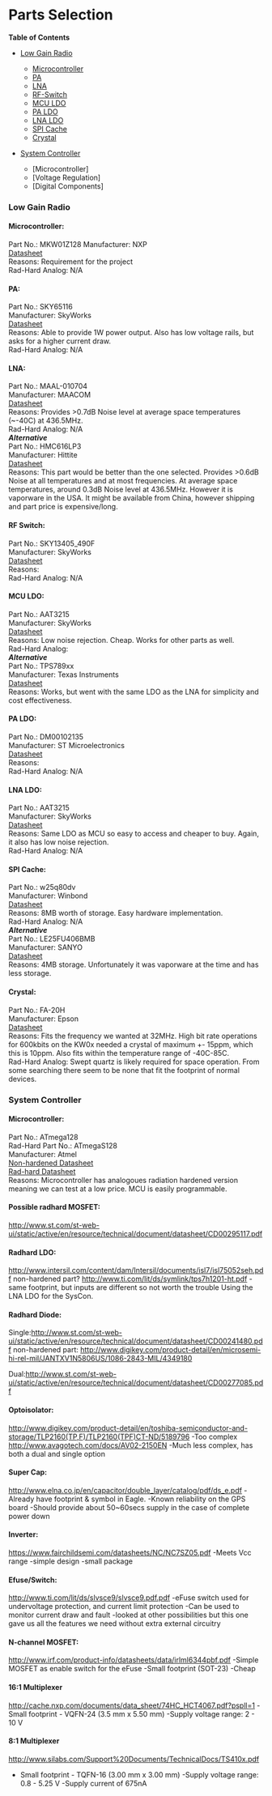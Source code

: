 # Parts Selection  
**Table of Contents**
* [Low Gain Radio](https://github.com/oresat/low-gain-radio/blob/master/docs/Parts_Selection.md#low-gain-radio)    
  * [Microcontroller](https://github.com/oresat/low-gain-radio/blob/master/docs/Parts_Selection.md#microcontroller)   
  * [PA](https://github.com/oresat/low-gain-radio/blob/master/docs/Parts_Selection.md#pa)  
  * [LNA](https://github.com/oresat/low-gain-radio/blob/master/docs/Parts_Selection.md#lna)  
  * [RF-Switch](https://github.com/oresat/low-gain-radio/blob/master/docs/Parts_Selection.md#rf-switch)  
  * [MCU LDO](https://github.com/oresat/low-gain-radio/blob/master/docs/Parts_Selection.md#mcu-ldo)  
  * [PA LDO](https://github.com/oresat/low-gain-radio/blob/master/docs/Parts_Selection.md#pa-ldo)  
  * [LNA LDO](https://github.com/oresat/low-gain-radio/blob/master/docs/Parts_Selection.md#lna-ldo)  
  * [SPI Cache](https://github.com/oresat/low-gain-radio/blob/master/docs/Parts_Selection.md#spi-cache)  
  * [Crystal](https://github.com/oresat/low-gain-radio/blob/master/docs/Parts_Selection.md#crystal)  
  
* [System Controller](https://github.com/oresat/low-gain-radio/blob/master/docs/Parts_Selection.md#system-controller)   
  * [Microcontroller]  
  * [Voltage Regulation]  
  * [Digital Components]  


### Low Gain Radio 

#### Microcontroller:  
Part No.: MKW01Z128 
Manufacturer: NXP  
[Datasheet](http://cache.nxp.com/files/microcontrollers/doc/data_sheet/MKW01Z128.pdf)  
Reasons: Requirement for the project  
Rad-Hard Analog: N/A  
  
#### PA: 
Part No.: SKY65116  
Manufacturer: SkyWorks  
[Datasheet](http://www.skyworksinc.com/uploads/documents/SKY65116_200510I.pdf)  
Reasons: Able to provide 1W power output. Also has low voltage rails, but asks for a higher current draw.  
Rad-Hard Analog: N/A  
  
#### LNA:  
Part No.: MAAL-010704  
Manufacturer: MAACOM  
[Datasheet](http://cdn.macom.com/datasheets/MAAL-010704.pdf)  
Reasons: Provides >0.7dB Noise level at average space temperatures (~-40C) at 436.5MHz.  
Rad-Hard Analog: N/A  
**_Alternative_**   
Part No.: HMC616LP3    
Manufacturer: Hittite  
[Datasheet](http://www.radiant.su/other/hittite/pdf/hmc616lp3.pdf)  
Reasons: This part would be better than the one selected. Provides >0.6dB Noise at all temperatures and at most frequencies. At average space temperatures, around 0.3dB Noise level at 436.5MHz. However it is vaporware in the USA. It might be available from China, however shipping and part price is expensive/long.  

#### RF Switch:    
Part No.: SKY13405_490F  
Manufacturer: SkyWorks  
[Datasheet](http://www.skyworksinc.com/uploads/documents/SKY13405_490LF_201609I.pdf)  
Reasons:  
Rad-Hard Analog: N/A  

#### MCU LDO:
Part No.: AAT3215  
Manufacturer: SkyWorks  
[Datasheet](http://www.skyworksinc.com/uploads/documents/AAT3215_202408B.pdf)  
Reasons: Low noise rejection. Cheap. Works for other parts as well.     
Rad-Hard Analog:  
**_Alternative_**  
Part No.: TPS789xx      
Manufacturer: Texas Instruments  
[Datasheet](http://www.mouser.com/ds/2/405/tps789-558350.pdf)  
Reasons: Works, but went with the same LDO as the LNA for simplicity and cost effectiveness.  
 
#### PA LDO:  
Part No.: DM00102135  
Manufacturer: ST Microelectronics  
[Datasheet](http://www.st.com/web/en/resource/technical/document/datasheet/DM00102135.pdf)  
Reasons:  
Rad-Hard Analog: N/A  

#### LNA LDO:  
Part No.: AAT3215  
Manufacturer: SkyWorks  
[Datasheet](http://www.skyworksinc.com/uploads/documents/AAT3215_202408B.pdf)  
Reasons: Same LDO as MCU so easy to access and cheaper to buy. Again, it also has low noise rejection.   
Rad-Hard Analog: N/A  

#### SPI Cache:  
Part No.: w25q80dv  
Manufacturer: Winbond  
[Datasheet](http://www.winbond-usa.com/resource-files/w25q80dv_revf_02112015.pdf)  
Reasons: 8MB worth of storage. Easy hardware implementation.   
Rad-Hard Analog: N/A  
**_Alternative_**       
Part No.: LE25FU406BMB     
Manufacturer: SANYO      
[Datasheet](http://media.digikey.com/pdf/Data%20Sheets/ON%20Semiconductor%20PDFs/LE25FU406B.pdf)  
Reasons: 4MB storage. Unfortunately it was vaporware at the time and has less storage.   

#### Crystal:  
Part No.: FA-20H  
Manufacturer: Epson  
[Datasheet](https://support.epson.biz/td/api/doc_check.php?dl=brief_FA-20H_en.pdf)  
Reasons: Fits the frequency we wanted at 32MHz. High bit rate operations for 600kbits on the KW0x needed a crystal of maximum +- 15ppm, which this is 10ppm. Also fits within the temperature range of -40C-85C.    
Rad-Hard Analog: Swept quartz is likely required for space operation. From some searching there seem to be none that fit the footprint of normal devices.  


### System Controller

#### Microcontroller:  
Part No.: ATmega128  
Rad-Hard Part No.: ATmegaS128  
Manufacturer: Atmel  
[Non-hardened Datasheet](http://www.atmel.com/images/doc2467.pdf)  
[Rad-hard Datasheet](http://aerosupport.atmel.com/Atmel/doc41036S.pdf)  
Reasons: Microcontroller has analogoues radiation hardened version meaning we can test at a low price. MCU is easily programmable.  
  
#### Possible radhard MOSFET:
<http://www.st.com/st-web-ui/static/active/en/resource/technical/document/datasheet/CD00295117.pdf>

#### Radhard LDO:
<http://www.intersil.com/content/dam/Intersil/documents/isl7/isl75052seh.pdf>
non-hardened part? <http://www.ti.com/lit/ds/symlink/tps7h1201-ht.pdf>
-same footprint, but inputs are different so not worth the trouble
Using the LNA LDO for the SysCon.

#### Radhard Diode:
Single:http://www.st.com/st-web-ui/static/active/en/resource/technical/document/datasheet/CD00241480.pdf
non-hardened part: http://www.digikey.com/product-detail/en/microsemi-hi-rel-mil/JANTXV1N5806US/1086-2843-MIL/4349180

Dual:http://www.st.com/st-web-ui/static/active/en/resource/technical/document/datasheet/CD00277085.pdf

#### Optoisolator:
<http://www.digikey.com/product-detail/en/toshiba-semiconductor-and-storage/TLP2160(TP,F)/TLP2160(TPF)CT-ND/5189796>
-Too complex
<http://www.avagotech.com/docs/AV02-2150EN>
-Much less complex, has both a dual and single option

#### Super Cap:
<http://www.elna.co.jp/en/capacitor/double_layer/catalog/pdf/ds_e.pdf>
-Already have footprint & symbol in Eagle.
-Known reliability on the GPS board
-Should provide about 50~60secs supply in the case of complete power down

#### Inverter:
<https://www.fairchildsemi.com/datasheets/NC/NC7SZ05.pdf>
-Meets Vcc range
-simple design
-small package

#### Efuse/Switch:
<http://www.ti.com/lit/ds/slvsce9/slvsce9.pdf.pdf>
-eFuse switch used for undervoltage protection, and current limit protection
-Can be used to monitor current draw and fault
-looked at other possibilities but this one gave us all the features we need without extra external circuitry

#### N-channel MOSFET:
<http://www.irf.com/product-info/datasheets/data/irlml6344pbf.pdf>
-Simple MOSFET as enable switch for the eFuse
-Small footprint (SOT-23) 
-Cheap

#### 16:1 Multiplexer
<http://cache.nxp.com/documents/data_sheet/74HC_HCT4067.pdf?pspll=1>
-Small footprint - VQFN-24 (3.5 mm x 5.50 mm)
-Supply voltage range: 2 - 10 V

#### 8:1 Multiplexer
<http://www.silabs.com/Support%20Documents/TechnicalDocs/TS410x.pdf>
- Small footprint - TQFN-16 (3.00 mm x 3.00 mm)
-Supply voltage range: 0.8 - 5.25 V
-Supply current of 675nA

